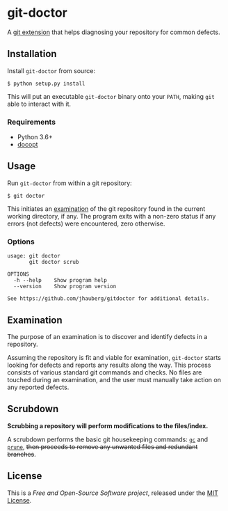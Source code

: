# git-doctor

A [git extension](https://git-scm.com) that helps diagnosing your repository for common defects.

## Installation

Install `git-doctor` from source:

```console
$ python setup.py install
```

This will put an executable `git-doctor` binary onto your `PATH`, making `git` able to interact with it.

### Requirements

- Python 3.6+
- [docopt](https://github.com/docopt/docopt)

## Usage

Run `git-doctor` from within a git repository:

```console
$ git doctor
```

This initiates an [examination](#examination) of the git repository found in the current working directory, if any. The program exits with a non-zero status if any errors (not defects) were encountered, zero otherwise.

### Options

```console
usage: git doctor
       git doctor scrub

OPTIONS
  -h --help    Show program help
  --version    Show program version

See https://github.com/jhauberg/gitdoctor for additional details.
```

## Examination

The purpose of an examination is to discover and identify defects in a repository.

Assuming the repository is fit and viable for examination, `git-doctor` starts looking for defects and reports any results along the way. This process consists of various standard git commands and checks. No files are touched during an examination, and the user must manually take action on any reported defects.

## Scrubdown

**Scrubbing a repository will perform modifications to the files/index.**

A scrubdown performs the basic git housekeeping commands: [`gc`](https://git-scm.com/docs/git-gc) and [`prune`](https://git-scm.com/docs/git-prune), ~~then proceeds to remove any unwanted files and redundant branches~~.

## License

This is a *Free and Open-Source Software project*, released under the [MIT License](LICENSE).
